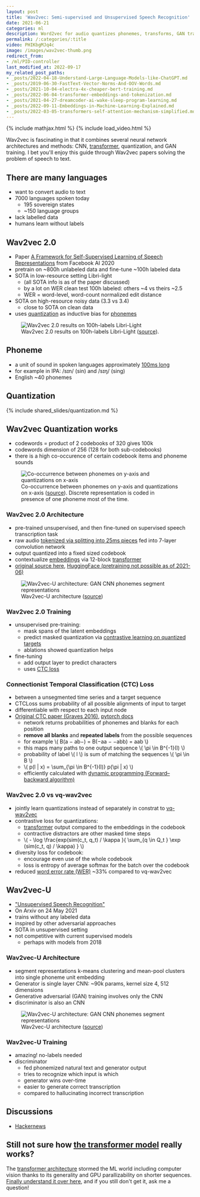 ```yaml
---
layout: post
title: 'Wav2vec: Semi-supervised and Unsupervised Speech Recognition'
date: 2021-06-21
categories: ml
description: Word2vec for audio quantizes phonemes, transforms, GAN trains on text and audio from Facebook AI.
permalink: /:categories/:title
video: PHIKbgMJq4c
image: /images/wav2vec-thumb.png
redirect_from:
- /ml/PID-controller
last_modified_at: 2022-09-17
my_related_post_paths:
- _posts/2022-04-18-Understand-Large-Language-Models-like-ChatGPT.md
- _posts/2019-06-30-FastText-Vector-Norms-And-OOV-Words.md
- _posts/2021-10-04-electra-4x-cheaper-bert-training.md
- _posts/2022-06-04-transformer-embeddings-and-tokenization.md
- _posts/2021-04-27-dreamcoder-ai-wake-sleep-program-learning.md
- _posts/2022-09-11-Embeddings-in-Machine-Learning-Explained.md
- _posts/2022-03-05-transformers-self-attention-mechanism-simplified.md
---
```




{% include mathjax.html %}
{% include load_video.html %}

Wav2vec is fascinating in that it combines several neural network architectures and methods:
CNN, [transformer](/ml/transformers-self-attention-mechanism-simplified),
quantization, and GAN training.
I bet you'll enjoy this guide through Wav2vec papers solving the problem of speech to text.


## There are many languages
- want to convert audio to text
- 7000 languages spoken today
  - 195 sovereign states
  - ~150 language groups
- lack labelled data
- humans learn without labels


## Wav2vec 2.0
- Paper [A Framework for Self-Supervised Learning of Speech Representations](https://arxiv.org/pdf/2006.11477.pdf) from Facebook AI 2020
- pretrain on ~800h unlabeled data and fine-tune ~100h labeled data
- SOTA in low-resource setting Libri-light
  - (all SOTA info is as of the paper discussed)
  - by a lot on WER clean test 100h labeled: others ~4 vs theirs ~2.5
  - WER = word-level, word-count normalized edit distance
- SOTA on high-resource noisy data (3.3 vs 3.4)
  - close to SOTA on clean data
- uses [quantization](#quantization) as inductive bias for [phonemes](#phoneme)

<figure class="figure">
    <img
        class="figure-img img-fluid rounded lazyload"
        alt="Wav2vec 2.0 results on 100h-labels Libri-Light"
        data-src="/images/wav2vec-results.png"
        style="max-width: 500px">
    <figcaption class="figure-caption">
        Wav2vec 2.0 results on 100h-labels Libri-Light (<a href="https://arxiv.org/pdf/2006.11477.pdf">source</a>).
    </figcaption>
</figure>


## Phoneme
- a unit of sound in spoken languages approximately [100ms long](https://www.scitepress.org/Papers/2013/45035/45035.pdf)
- for example in IPA: /sɪn/ (sin) and /sɪŋ/ (sing)
- English ~40 phonemes


## Quantization

{% include  shared_slides/quantization.md %}


## Wav2vec Quantization works
- codewords = product of 2 codebooks of 320 gives 100k
- codewords dimension of 256 (128 for both sub-codebooks)
- there is a high co-occurence of certain codebook items and phoneme sounds

<figure class="figure">
    <img
        class="figure-img img-fluid rounded lazyload"
        alt="Co-occurrence between phonemes on y-axis and quantizations on x-axis"
        data-src="/images/wav2vec-phonemes-quantization-co-occurence.png"
        style="max-width: 500px">
    <figcaption class="figure-caption">
        Co-occurrence between phonemes on y-axis and quantizations on x-axis (<a href="https://arxiv.org/pdf/2006.11477.pdf">source</a>).
        Discrete representation is coded in presence of one phoneme most of the time.
    </figcaption>
</figure>



### Wav2vec 2.0 Architecture
- pre-trained unsupervised, and then fine-tuned on supervised speech transcription task
- raw audio [tokenized via splitting into 25ms pieces](/ml/Tokenization-in-Machine-Learning-Explained) fed into 7-layer convolution network
- output quantized into a fixed sized codebook
- contextualize [embeddings](/ml/Embeddings-in-Machine-Learning-Explained) via 12-block [transformer](/ml/transformers-self-attention-mechanism-simplified)
- [original source here](https://github.com/pytorch/fairseq/tree/master/examples/wav2vec), [HuggingFace (pretraining not possible as of 2021-06)](https://huggingface.co/transformers/model_doc/wav2vec2.html#overview)

<figure class="figure">
    <img
        class="figure-img img-fluid rounded lazyload"
        alt="Wav2vec-U architecture: GAN CNN phonemes segment representations"
        data-src="/images/wav2vec-quantization.png"
        style="max-width: 500px">
    <figcaption class="figure-caption">
        Wav2vec-U architecture (<a href="https://arxiv.org/pdf/2105.11084.pdf">source</a>)
    </figcaption>
</figure>


### Wav2vec 2.0 Training
- unsupervised pre-training:
  - mask spans of the latent embeddings
  - predict masked quantization via [contrastive learning on quantized targets](#wav2vec-20-vs-previous-version)
  - ablations showed quantization helps
- fine-tuning
  - add output layer to predict characters
  - uses [CTC loss](#connectionist-temporal-classification-ctc-loss)


### Connectionist Temporal Classification (CTC) Loss
- between a unsegmented time series and a target sequence
- CTCLoss sums probability of all possible alignments of input to target
- differentiable with respect to each input node
- [Original CTC paper (Graves 2016)](https://www.cs.toronto.edu/~graves/icml_2006.pdf), [pytorch docs](https://pytorch.org/docs/master/generated/torch.nn.CTCLoss.html#torch.nn.CTCLoss)
  - network returns probabilities of phonemes and blanks for each position
  - **remove all blanks** and **repeated labels** from the possible sequences
  - for example \\( B(a − ab−) = B(−aa − −abb) = aab \\)
  - this maps many paths to one output sequence \\( \pi \in B^{-1}(l) \\)
  - probability of label \\( l \\) is sum of matching the sequences \\( \pi \in B \\)
  - \\( p(l  \| x) = \sum_{\pi \in B^{-1}(l)} p(\pi \| x) \\)
  - efficiently calculated with [dynamic programming (Forward–backward algorithm)](https://en.wikipedia.org/wiki/Forward%E2%80%93backward_algorithm)


### Wav2vec 2.0 vs vq-wav2vec
- jointly learn quantizations instead of separately in constrat to [vq-wav2vec](https://arxiv.org/pdf/1910.05453.pdf)
- contrastive loss for quantizations:
  - [transformer](/ml/transformers-self-attention-mechanism-simplified) output compared to the embeddings in the codebook
  - contractive distractors are other masked time steps
  - \\( - \log \frac{exp(sim(c_t, q_t) / \kappa }{ \sum_{q \in Q_t } \exp (sim(c_t, q) / \kappa) } \\)
- diversity loss for codebook:
  - encourage even use of the whole codebook
  - loss is entropy of average softmax for the batch over the codebook
- reduced [word error rate (WER)](https://en.wikipedia.org/wiki/Word_error_rate) ~33% compared to vq-wav2vec


## Wav2vec-U
- ["Unsupervised Speech Recognition"](https://arxiv.org/pdf/2105.11084.pdf)
- On Arxiv on 24 May 2021
- trains without any labeled data
- inspired by other adversarial approaches
- SOTA in unsupervised setting
- not competitive with current supervised models
  - perhaps with models from 2018


### Wav2vec-U Architecture
- segment representations k-means clustering and mean-pool clusters into single phoneme unit embedding
- Generator is single layer CNN: ~90k params, kernel size 4, 512 dimensions
- Generative adversarial (GAN) training involves only the CNN
- discriminator is also an CNN

<figure class="figure">
    <img
        class="figure-img img-fluid rounded lazyload"
        alt="Wav2vec-U architecture: GAN CNN phonemes segment representations"
        data-src="/images/wav2vec-gan.png"
        style="max-width: 500px">
    <figcaption class="figure-caption">
        Wav2vec-U architecture (<a href="https://arxiv.org/pdf/2105.11084.pdf">source</a>)
    </figcaption>
</figure>


### Wav2vec-U Training
- amazing! no-labels needed
- discriminator
  - fed phonemized natural text and generator output
  - tries to recognize which input is which
  - generator wins over-time
  - easier to generate correct transcription
  - compared to hallucinating incorrect transcription

## Discussions
- [Hackernews](https://news.ycombinator.com/item?id=27722333)


## Still not sure how [the transformer model](/ml/transformers-self-attention-mechanism-simplified) really works?
The [transformer architecture](/ml/transformers-self-attention-mechanism-simplified) stormed the ML world including computer vision thanks to its generality and GPU parallizability on shorter sequences.
[Finally understand it over here](/ml/transformers-self-attention-mechanism-simplified), and if you still don't get it, ask me a question!